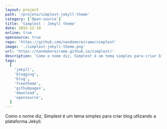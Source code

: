 ```yaml
---
layout: project
path: '/projeto/simplest-jekyll-theme'
category: ['Open-source']
title: 'Simplest - Jekyll theme'
date: 2015-12-10
online: true
opensource: true
repo: 'https://github.com/nandomoreirame/simplest'
image: './simplest-jekyll-theme.png'
url: 'https://nandomoreirame.github.io/simplest/'
description: 'Como o nome diz, Simplest é um tema simples para criar blog utlizando a plataforma Jekyll.'
tags:
  [
    'jekyll',
    'blogging',
    'blog',
    'freetheme',
    'githubpages',
    'download',
    'opensource',
  ]
---
```


Como o nome diz, Simplest é um tema simples para criar blog utlizando a plataforma Jekyll.
